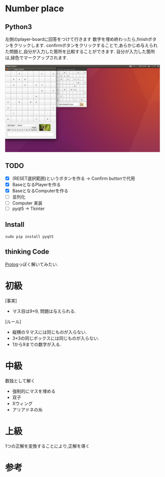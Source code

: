 # Number place

## Python3

左側のplayer-boardに回答をつけて行きます
数字を埋め終わったら,finishボタンをクリックします.
confirmボタンをクリックすることで,あらかじめ与えられた問題と,自分が入力した箇所を比較することができます.
自分が入力した箇所は,緑色でマークアップされます.

![Screenshot-img](img/Screenshot.png)

## TODO
- [X] (RESET選択範囲)というボタンを作る
   -> Confirm buttonで代用
- [X] BaseとなるPlayerを作る
- [X] BaseとなるComputerを作る
- [ ] 並列化
- [ ] Computer 実装
- [ ] pyqt5 -> Tkinter

## Install

`sudo pip install pyqt5`

## thinking Code

[Prolog](https://en.wikipedia.org/wiki/Prolog)っぽく解いてみたい.

# 初級
[事実]
- マス目は9×9, 問題は与えられる.

[ルール]
- 縦横の９マスには同じものが入らない.
- 3×3の同じボックスには同じものが入らない.
- 1から9までの数字が入る.

# 中級
数独として解く
- 強制的にマスを埋める
- 双子
- Xウィング
- アリアドネの糸

# 上級
1つの正解を変換することにより,正解を導く

# 参考
[数独を数学する]:(http://www.seidosha.co.jp/book/index.php?id=2050)
